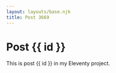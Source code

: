 ```yaml
---
layout: layouts/base.njk
title: Post 3669
---
```


# Post {{ id }}

This is post {{ id }} in my Eleventy project.
